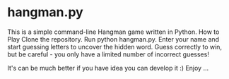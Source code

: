 # hangman.py
This is a simple command-line Hangman game written in Python.
How to Play
Clone the repository.
Run python hangman.py.
Enter your name and start guessing letters to uncover the hidden word.
Guess correctly to win, but be careful - you only have a limited number of incorrect guesses!

It's can be much better if you have idea you can develop it :) Enjoy ...
